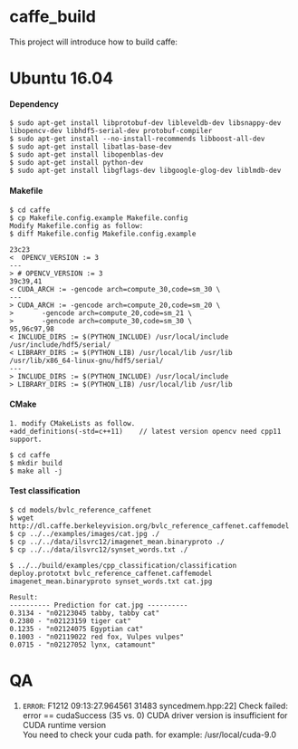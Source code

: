 # caffe_build

This project will introduce how to build caffe:

# Ubuntu 16.04
#### Dependency

    $ sudo apt-get install libprotobuf-dev libleveldb-dev libsnappy-dev libopencv-dev libhdf5-serial-dev protobuf-compiler
    $ sudo apt-get install --no-install-recommends libboost-all-dev
    $ sudo apt-get install libatlas-base-dev
    $ sudo apt-get install libopenblas-dev
    $ sudo apt-get install python-dev
    $ sudo apt-get install libgflags-dev libgoogle-glog-dev liblmdb-dev
#### Makefile

    $ cd caffe
    $ cp Makefile.config.example Makefile.config
    Modify Makefile.config as follow:
    $ diff Makefile.config Makefile.config.example 
  
 ```
23c23
<  OPENCV_VERSION := 3
---
> # OPENCV_VERSION := 3
39c39,41
< CUDA_ARCH := -gencode arch=compute_30,code=sm_30 \
---
> CUDA_ARCH := -gencode arch=compute_20,code=sm_20 \
> 		-gencode arch=compute_20,code=sm_21 \
> 		-gencode arch=compute_30,code=sm_30 \
95,96c97,98
< INCLUDE_DIRS := $(PYTHON_INCLUDE) /usr/local/include /usr/include/hdf5/serial/
< LIBRARY_DIRS := $(PYTHON_LIB) /usr/local/lib /usr/lib /usr/lib/x86_64-linux-gnu/hdf5/serial/
---
> INCLUDE_DIRS := $(PYTHON_INCLUDE) /usr/local/include
> LIBRARY_DIRS := $(PYTHON_LIB) /usr/local/lib /usr/lib
```

#### CMake

    1. modify CMakeLists as follow.
    +add_definitions(-std=c++11)    // latest version opencv need cpp11 support.
    
    $ cd caffe
    $ mkdir build
    $ make all -j
    
#### Test classification

    $ cd models/bvlc_reference_caffenet
    $ wget http://dl.caffe.berkeleyvision.org/bvlc_reference_caffenet.caffemodel
    $ cp ../../examples/images/cat.jpg ./
    $ cp ../../data/ilsvrc12/imagenet_mean.binaryproto ./
    $ cp ../../data/ilsvrc12/synset_words.txt ./

    $ ../../build/examples/cpp_classification/classification deploy.prototxt bvlc_reference_caffenet.caffemodel imagenet_mean.binaryproto synset_words.txt cat.jpg 
    
    Result:
    ---------- Prediction for cat.jpg ----------
    0.3134 - "n02123045 tabby, tabby cat"
    0.2380 - "n02123159 tiger cat"
    0.1235 - "n02124075 Egyptian cat"
    0.1003 - "n02119022 red fox, Vulpes vulpes"
    0.0715 - "n02127052 lynx, catamount"

# QA
1. ```ERROR```: F1212 09:13:27.964561 31483 syncedmem.hpp:22] Check failed: error == cudaSuccess (35 vs. 0)  CUDA driver version is insufficient for CUDA runtime version   <br>
You need to check your cuda path. for example: /usr/local/cuda-9.0  <br>

